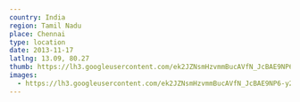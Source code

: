 ```yaml
---
country: India
region: Tamil Nadu
place: Chennai
type: location
date: 2013-11-17
latlng: 13.09, 80.27
thumb: https://lh3.googleusercontent.com/ek2JZNsmHzvmmBucAVfN_JcBAE9NP6-y2hYQ1ISwwhLWH9zN1-6US8E7Z9KzGiQY9jIifnCUjBFntYSCNx-e2qSvraFFEJe9gphaIq1eFA9w3SRGv24vuEbsgr9fk4Rb7KKMYe6Oqg
images:
  - https://lh3.googleusercontent.com/ek2JZNsmHzvmmBucAVfN_JcBAE9NP6-y2hYQ1ISwwhLWH9zN1-6US8E7Z9KzGiQY9jIifnCUjBFntYSCNx-e2qSvraFFEJe9gphaIq1eFA9w3SRGv24vuEbsgr9fk4Rb7KKMYe6Oqg
---
```

